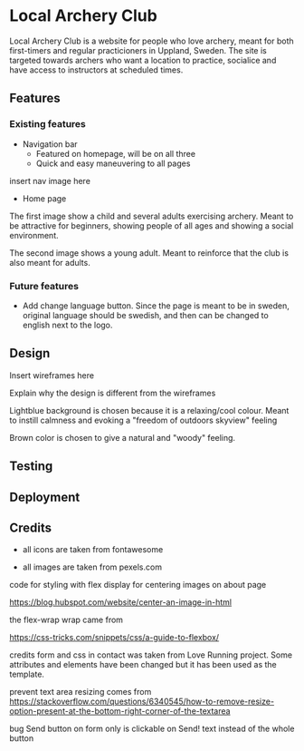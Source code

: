 # Local Archery Club

Local Archery Club is a website for people who love archery, meant for both first-timers and regular practicioners in Uppland, Sweden. The site is targeted towards archers who want a location to practice, socialice and have access to instructors at scheduled times.

## Features

### Existing features

- Navigation bar
  - Featured on homepage, will be on all three
  - Quick and easy maneuvering to all pages

insert nav image here

- Home page

The first image show a child and several adults exercising archery. Meant to be attractive for beginners, showing people of all ages and showing a social environment.

The second image shows a young adult. Meant to reinforce that the club is also meant for adults.

### Future features

- Add change language button. Since the page is meant to be in sweden, original language should be swedish, and then can be changed to english next to the logo.

## Design

Insert wireframes here

Explain why the design is different from the wireframes

Lightblue background is chosen because it is a relaxing/cool colour. Meant to instill calmness and evoking a "freedom of outdoors skyview" feeling

Brown color is chosen to give a natural and "woody" feeling.

## Testing

## Deployment

## Credits

- all icons are taken from fontawesome

- all images are taken from pexels.com




code for styling with flex display for centering images on about page

https://blog.hubspot.com/website/center-an-image-in-html

the flex-wrap wrap came from 

https://css-tricks.com/snippets/css/a-guide-to-flexbox/


credits
form and css in contact was taken from Love Running project. Some attributes and elements have been changed but it has been used as the template.




prevent text area resizing comes from
https://stackoverflow.com/questions/6340545/how-to-remove-resize-option-present-at-the-bottom-right-corner-of-the-textarea

bug
Send button on form only is clickable on Send! text instead of the whole button
